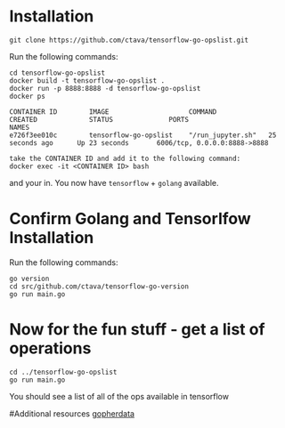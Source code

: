 # Installation
`git clone https://github.com/ctava/tensorflow-go-opslist.git`

Run the following commands:
```
cd tensorflow-go-opslist
docker build -t tensorflow-go-opslist .
docker run -p 8888:8888 -d tensorflow-go-opslist
docker ps

CONTAINER ID        IMAGE                    COMMAND             CREATED             STATUS              PORTS                         NAMES
e726f3ee010c        tensorflow-go-opslist    "/run_jupyter.sh"   25 seconds ago      Up 23 seconds       6006/tcp, 0.0.0.0:8888->8888

take the CONTAINER ID and add it to the following command:
docker exec -it <CONTAINER ID> bash
```
and your in. You now have `tensorflow` + `golang` available.

# Confirm Golang and Tensorlfow Installation

Run the following commands:
```
go version
cd src/github.com/ctava/tensorflow-go-version
go run main.go
```

# Now for the fun stuff - get a list of operations
```
cd ../tensorflow-go-opslist
go run main.go
```
You should see a list of all of the ops available in tensorflow

#Additional resources
[gopherdata](https://github.com/gopherdata/resources)
